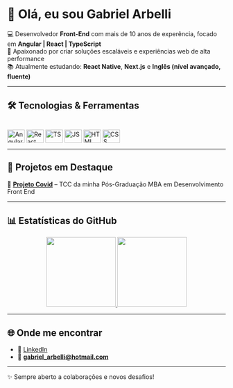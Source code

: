 # 👋 Olá, eu sou Gabriel Arbelli  

💻 Desenvolvedor **Front-End** com mais de 10 anos de experência, focado em **Angular | React | TypeScript**  
🚀 Apaixonado por criar soluções escaláveis e experiências web de alta performance  
📚 Atualmente estudando: **React Native**, **Next.js** e **Inglês (nível avançado, fluente)**

---

## 🛠️ Tecnologias & Ferramentas

<div style="display: inline_block"><br>
  <img align="center" alt="Angular" height="30" width="40" src="https://cdn.jsdelivr.net/gh/devicons/devicon/icons/angularjs/angularjs-original.svg">
  <img align="center" alt="React" height="30" width="40" src="https://cdn.jsdelivr.net/gh/devicons/devicon/icons/react/react-original.svg">
  <img align="center" alt="TS" height="30" width="40" src="https://cdn.jsdelivr.net/gh/devicons/devicon/icons/typescript/typescript-original.svg">
  <img align="center" alt="JS" height="30" width="40" src="https://cdn.jsdelivr.net/gh/devicons/devicon/icons/javascript/javascript-original.svg">
  <img align="center" alt="HTML" height="30" width="40" src="https://cdn.jsdelivr.net/gh/devicons/devicon/icons/html5/html5-original.svg">
  <img align="center" alt="CSS" height="30" width="40" src="https://cdn.jsdelivr.net/gh/devicons/devicon/icons/css3/css3-original.svg">
</div>

---

## 📌 Projetos em Destaque  

🔹 [**Projeto Covid**](https://gabrielarbelli.github.io/tcc/covid) – TCC da minha Pós-Graduação MBA em Desenvolvimento Front End 

---

## 📊 Estatísticas do GitHub  

<div align="center">
  <a href="https://github.com/gabrielarbelli">
    <img height="160em" src="https://github-readme-stats.vercel.app/api?username=gabrielarbelli&show_icons=true&theme=radical"/>
    <img height="160em" src="https://github-readme-stats.vercel.app/api/top-langs/?username=gabrielarbelli&layout=compact&theme=radical"/>
  </a>
</div>

---

## 🌐 Onde me encontrar
- 💼 [LinkedIn](https://www.linkedin.com/in/gabriel-arbelli/)  
- 📧 **gabriel_arbelli@hotmail.com**  

---
✨ Sempre aberto a colaborações e novos desafios!

